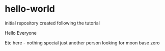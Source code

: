 # hello-world
initial repository created following the tutorial

Hello Everyone

Etc here -
  nothing special just another person looking for moon base zero
